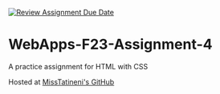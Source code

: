[![Review Assignment Due Date](https://classroom.github.com/assets/deadline-readme-button-24ddc0f5d75046c5622901739e7c5dd533143b0c8e959d652212380cedb1ea36.svg)](https://classroom.github.com/a/4tKarLeg)
# WebApps-F23-Assignment-4
A practice assignment for HTML with CSS

Hosted at [MissTatineni's GitHub](https://44-563-webapps-f23.github.io/44563-webapps-f23-assignment4-MissTatineni/playpart.html)
